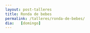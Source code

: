 ```yaml
---
layout: post-talleres
title: Ronda de bebes
permalink: /talleres/ronda-de-bebes/
dia:   [domingo]
---
```


